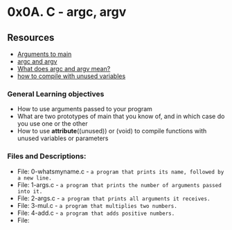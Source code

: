 # 0x0A. C - argc, argv

## Resources

- [Arguments to main](https://publications.gbdirect.co.uk//c_book/chapter10/arguments_to_main.html)
- [argc and argv](http://crasseux.com/books/ctutorial/argc-and-argv.html)
- [What does argc and argv mean?](https://www.youtube.com/watch?v=aP1ijjeZc24)
- [how to compile with unused variables](https://www.ibm.com/docs/en/ztpf/2021?topic=warnings-unused-variables-functions)

### General Learning objectives

* How to use arguments passed to your program
* What are two prototypes of main that you know of, and in which case do you use one or the other
* How to use __attribute__((unused)) or (void) to compile functions with unused variables or parameters

### Files and Descriptions:

- File: 0-whatsmyname.c - `a program that prints its name, followed by a new line.`
- File: 1-args.c - `a program that prints the number of arguments passed into it.`
- File: 2-args.c - `a program that prints all arguments it receives.`
- File: 3-mul.c - `a program that multiplies two numbers.`
- File: 4-add.c - `a program that adds positive numbers.`
- File: 
